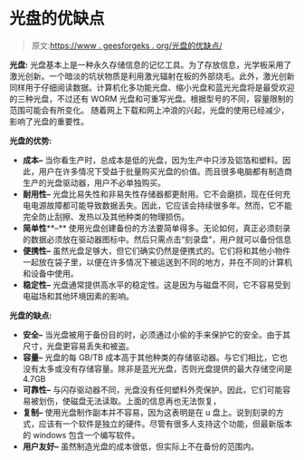 # 光盘的优缺点

> 原文:[https://www . geesforgeks . org/光盘的优缺点/](https://www.geeksforgeeks.org/advantages-and-disadvantages-of-optical-disks/)

**光盘:**
光盘基本上是一种永久存储信息的记忆工具。为了存放信息，光学板采用了激光创新。一个暗淡的坑状物质是利用激光辐射在板的外部烧毛。此外，激光创新同样用于仔细阅读数据。计算机化多功能光盘、缩小光盘和蓝光光盘将是最受欢迎的三种光盘，不过还有 WORM 光盘和可重写光盘。根据型号的不同，容量限制的范围可能会有所变化。
随着网上下载和网上冲浪的兴起，光盘的使用已经减少，影响了光盘的重要性。

**光盘的优势:**

*   **成本–**
    当你看生产时，总成本是低的光盘，因为生产中只涉及铝箔和塑料。因此，用户在许多情况下受益于批量购买光盘的价值。而且很多电脑都有制造商生产的光盘驱动器，用户不必单独购买。
*   **耐用性–**
    光盘比易失性和非易失性存储器都更耐用。它不会磨损，现在任何充电电源故障都可能导致数据丢失。因此，它应该会持续很多年。然而，它不能完全防止刮擦、发热以及其他种类的物理损伤。
*   **简单性****–**
    使用光盘创建备份的方法要简单得多。无论如何，真正必须刻录的数据必须放在驱动器图标中。然后只需点击“刻录盘”，用户就可以备份信息
*   **便携性–**
    虽然光盘足够大，但它们确实仍然是便携式的。它们将和其他小物件一起放在袋子里，以便在许多情况下被运送到不同的地方，并在不同的计算机和设备中使用。
*   **稳定性–**
    光盘通常提供高水平的稳定性。这是因为与磁盘不同，它不容易受到电磁场和其他环境因素的影响。

**光盘的缺点:**

*   **安全–**
    当光盘被用于备份目的时，必须通过小偷的手来保护它的安全。由于其尺寸，光盘更容易丢失和被盗。
*   **容量–**
    光盘的每 GB/TB 成本高于其他种类的存储驱动器。与它们相比，它也没有太多或没有存储容量。除非是蓝光光盘，否则光盘提供的最大存储空间是 4.7GB
*   **可靠性–**
    与闪存驱动器不同，光盘没有任何塑料外壳保护。因此，它们可能容易被划伤，使磁盘无法读取。上面的信息再也无法恢复，
*   **复制–**
    使用光盘制作副本并不容易，因为这表明是在 u 盘上。说到刻录的方式，应该有一个软件是独立的硬件。尽管有很多人支持这个功能，但最新版本的 windows 包含一个编写软件。
*   **用户友好–**
    虽然制造光盘的成本很低，但实际上不在备份的范围内。